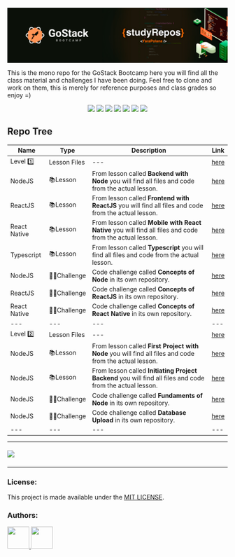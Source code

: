 <p align="center">
  <img align="center" src="https://github.com/yarapolana/bootcamp-gostack/blob/master/assets/exports/github-cover.png" style="max-width:100%;" />
</p>

<p>This is the mono repo for the GoStack Bootcamp here you will find all the class material and challenges I have been doing. Feel free to clone and work on them, this is merely for reference purposes and class grades so enjoy =)</p>

<p align="center">
  <img src="https://img.shields.io/badge/typescript-gray.svg" >
  <img src="https://img.shields.io/badge/jest-gray.svg" >
  <img src="https://img.shields.io/badge/node-gray.svg" >
  <img src="https://img.shields.io/badge/react-gray.svg" >
  <img src="https://img.shields.io/badge/reactnative-grey.svg" >
  <img src="https://img.shields.io/github/license/yarapolana/bootcamp-gostack" >
  <a href="https://yarapolana.com">
   <img src="https://img.shields.io/badge/createdby-yarapolana-red.svg" >
  </a>
</p>

<h2>Repo Tree</h2>

| Name         | Type      | Description                                                                                              | Link                                                                                             |
| ------------ | --------- | -------------------------------------------------------------------------------------------------------- | ------------------------------------------------------------------------------------------------ |
| Level 1️⃣     | Lesson Files | ---                                                                                                      | [here](https://github.com/yarapolana/bootcamp-gostack/tree/master/nivel-1)                       |
| NodeJS       | 📚Lesson    | From lesson called **Backend with Node** you will find all files and code from the actual lesson.        | [here](https://github.com/yarapolana/bootcamp-gostack/tree/master/nivel-1/node/backend)          |
| ReactJS      | 📚Lesson    | From lesson called **Frontend with ReactJS** you will find all files and code from the actual lesson.     | [here](https://github.com/yarapolana/bootcamp-gostack/tree/master/nivel-1/react/frontend)        |
| React Native | 📚Lesson    | From lesson called **Mobile with React Native** you will find all files and code from the actual lesson. | [here](https://github.com/yarapolana/bootcamp-gostack/tree/master/nivel-1/react-native/mobile)   |
| Typescript   | 📚Lesson    | From lesson called **Typescript** you will find all files and code from the actual lesson.               | [here](https://github.com/yarapolana/bootcamp-gostack/tree/master/nivel-1/typescript)            |
| NodeJS       | 🏋🏽‍Challenge | Code challenge called **Concepts of Node** in its own repository.                                        | [here](https://github.com/yarapolana/concepts-of-node)         |
| ReactJS      | 🏋🏽‍Challenge | Code challenge called **Concepts of ReactJS** in its own repository.                                     | [here](https://github.com/yarapolana/concepts-of-react)        |
| React Native | 🏋🏽‍Challenge | Code challenge called **Concepts of React Native** in its own repository.                                | [here](https://github.com/yarapolana/concepts-of-react-native) |
| ---          | ---       | ---                                                                                                      | ---                                                                                              |
| Level 2️⃣     | Lesson Files | ---                                                                                                      | [here](https://github.com/yarapolana/bootcamp-gostack/tree/master/nivel-2)                       |
| NodeJS       | 📚Lesson    | From lesson called **First Project with Node** you will find all files and code from the actual lesson.        | [here](https://github.com/yarapolana/bootcamp-gostack/tree/master/nivel-2/node/backend)          |
| NodeJS      | 📚Lesson    | From lesson called **Initiating Project Backend** you will find all files and code from the actual lesson.     | [here](https://github.com/yarapolana/bootcamp-gostack/tree/master/nivel-2/react/frontend)        |
| NodeJS       | 🏋🏽‍Challenge | Code challenge called **Fundaments of Node** in its own repository.                                        | [here](https://github.com/yarapolana/concepts-of-node)         |
| NodeJS      | 🏋🏽‍Challenge | Code challenge called **Database Upload** in its own repository.                                     | [here](https://github.com/yarapolana/concepts-of-react)        |
| ---          | ---       | ---                                                                                                      | ---                                                                                              |
---

<h4> <a href="https://yarapolana.com"><img src="https://img.shields.io/badge/hire me-red.svg" ></a></h4>

---

### License:

This project is made available under the [MIT LICENSE](LICENSE.md).

### Authors:

<p>
  <a href="https://github.com/yarapolana">
    <img src="https://avatars0.githubusercontent.com/u/19730118?s=460&v=4" width="50" height="50">
  </a>
  <a href="https://dotcode.is">
    <img src="https://avatars.githubusercontent.com/u/72260889?s=200&v=4" width="50" height="50">
  </a>
</p>
